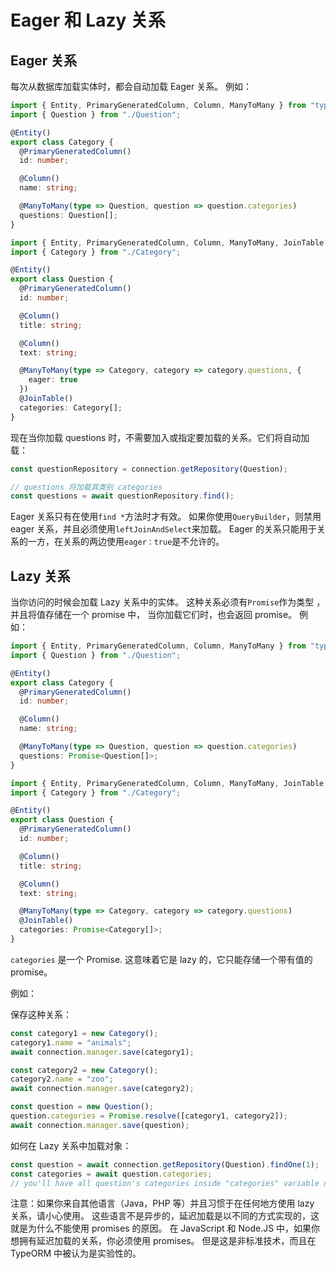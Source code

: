 # Eager 和 Lazy 关系

## Eager 关系

每次从数据库加载实体时，都会自动加载 Eager 关系。
例如：

```typescript
import { Entity, PrimaryGeneratedColumn, Column, ManyToMany } from "typeorm";
import { Question } from "./Question";

@Entity()
export class Category {
  @PrimaryGeneratedColumn()
  id: number;

  @Column()
  name: string;

  @ManyToMany(type => Question, question => question.categories)
  questions: Question[];
}
```

```typescript
import { Entity, PrimaryGeneratedColumn, Column, ManyToMany, JoinTable } from "typeorm";
import { Category } from "./Category";

@Entity()
export class Question {
  @PrimaryGeneratedColumn()
  id: number;

  @Column()
  title: string;

  @Column()
  text: string;

  @ManyToMany(type => Category, category => category.questions, {
    eager: true
  })
  @JoinTable()
  categories: Category[];
}
```

现在当你加载 questions 时，不需要加入或指定要加载的关系。它们将自动加载：

```typescript
const questionRepository = connection.getRepository(Question);

// questions 将加载其类别 categories
const questions = await questionRepository.find();
```

Eager 关系只有在使用`find *`方法时才有效。
如果你使用`QueryBuilder`，则禁用 eager 关系，并且必须使用`leftJoinAndSelect`来加载。
Eager 的关系只能用于关系的一方，在关系的两边使用`eager：true`是不允许的。

## Lazy 关系

当你访问的时候会加载 Lazy 关系中的实体。
这种关系必须有`Promise`作为类型 ，并且将值存储在一个 promise 中，
当你加载它们时，也会返回 promise。 例如：

```typescript
import { Entity, PrimaryGeneratedColumn, Column, ManyToMany } from "typeorm";
import { Question } from "./Question";

@Entity()
export class Category {
  @PrimaryGeneratedColumn()
  id: number;

  @Column()
  name: string;

  @ManyToMany(type => Question, question => question.categories)
  questions: Promise<Question[]>;
}
```

```typescript
import { Entity, PrimaryGeneratedColumn, Column, ManyToMany, JoinTable } from "typeorm";
import { Category } from "./Category";

@Entity()
export class Question {
  @PrimaryGeneratedColumn()
  id: number;

  @Column()
  title: string;

  @Column()
  text: string;

  @ManyToMany(type => Category, category => category.questions)
  @JoinTable()
  categories: Promise<Category[]>;
}
```

`categories` 是一个 Promise. 这意味着它是 lazy 的，它只能存储一个带有值的 promise。

例如：

保存这种关系：

```typescript
const category1 = new Category();
category1.name = "animals";
await connection.manager.save(category1);

const category2 = new Category();
category2.name = "zoo";
await connection.manager.save(category2);

const question = new Question();
question.categories = Promise.resolve([category1, category2]);
await connection.manager.save(question);
```

如何在 Lazy 关系中加载对象：

```typescript
const question = await connection.getRepository(Question).findOne(1);
const categories = await question.categories;
// you'll have all question's categories inside "categories" variable now
```

注意：如果你来自其他语言（Java，PHP 等）并且习惯于在任何地方使用 lazy 关系，请小心使用。
这些语言不是异步的，延迟加载是以不同的方式实现的，这就是为什么不能使用 promises 的原因。
在 JavaScript 和 Node.JS 中，如果你想拥有延迟加载的关系，你必须使用 promises。
但是这是非标准技术，而且在 TypeORM 中被认为是实验性的。
